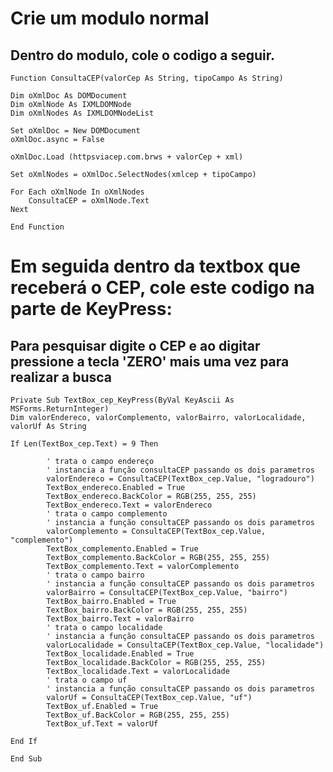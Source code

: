 # Crie um modulo normal
## Dentro do modulo, cole o codigo a seguir.

    Function ConsultaCEP(valorCep As String, tipoCampo As String)

    Dim oXmlDoc As DOMDocument
    Dim oXmlNode As IXMLDOMNode
    Dim oXmlNodes As IXMLDOMNodeList

    Set oXmlDoc = New DOMDocument
    oXmlDoc.async = False

    oXmlDoc.Load (httpsviacep.com.brws + valorCep + xml)

    Set oXmlNodes = oXmlDoc.SelectNodes(xmlcep + tipoCampo)
        
    For Each oXmlNode In oXmlNodes
        ConsultaCEP = oXmlNode.Text
    Next

    End Function

# Em seguida dentro da textbox que receberá o CEP, cole este codigo na parte de KeyPress:
## Para pesquisar digite o CEP e ao digitar pressione a tecla 'ZERO' mais uma vez para realizar a busca

    Private Sub TextBox_cep_KeyPress(ByVal KeyAscii As MSForms.ReturnInteger)
    Dim valorEndereco, valorComplemento, valorBairro, valorLocalidade, valorUf As String

    If Len(TextBox_cep.Text) = 9 Then

            ' trata o campo endereço
            ' instancia a função consultaCEP passando os dois parametros
            valorEndereco = ConsultaCEP(TextBox_cep.Value, "logradouro")
            TextBox_endereco.Enabled = True
            TextBox_endereco.BackColor = RGB(255, 255, 255)
            TextBox_endereco.Text = valorEndereco
            ' trata o campo complemento
            ' instancia a função consultaCEP passando os dois parametros
            valorComplemento = ConsultaCEP(TextBox_cep.Value, "complemento")
            TextBox_complemento.Enabled = True
            TextBox_complemento.BackColor = RGB(255, 255, 255)
            TextBox_complemento.Text = valorComplemento
            ' trata o campo bairro
            ' instancia a função consultaCEP passando os dois parametros
            valorBairro = ConsultaCEP(TextBox_cep.Value, "bairro")
            TextBox_bairro.Enabled = True
            TextBox_bairro.BackColor = RGB(255, 255, 255)
            TextBox_bairro.Text = valorBairro
            ' trata o campo localidade
            ' instancia a função consultaCEP passando os dois parametros
            valorLocalidade = ConsultaCEP(TextBox_cep.Value, "localidade")
            TextBox_localidade.Enabled = True
            TextBox_localidade.BackColor = RGB(255, 255, 255)
            TextBox_localidade.Text = valorLocalidade
            ' trata o campo uf
            ' instancia a função consultaCEP passando os dois parametros
            valorUf = ConsultaCEP(TextBox_cep.Value, "uf")
            TextBox_uf.Enabled = True
            TextBox_uf.BackColor = RGB(255, 255, 255)
            TextBox_uf.Text = valorUf
            
    End If

    End Sub